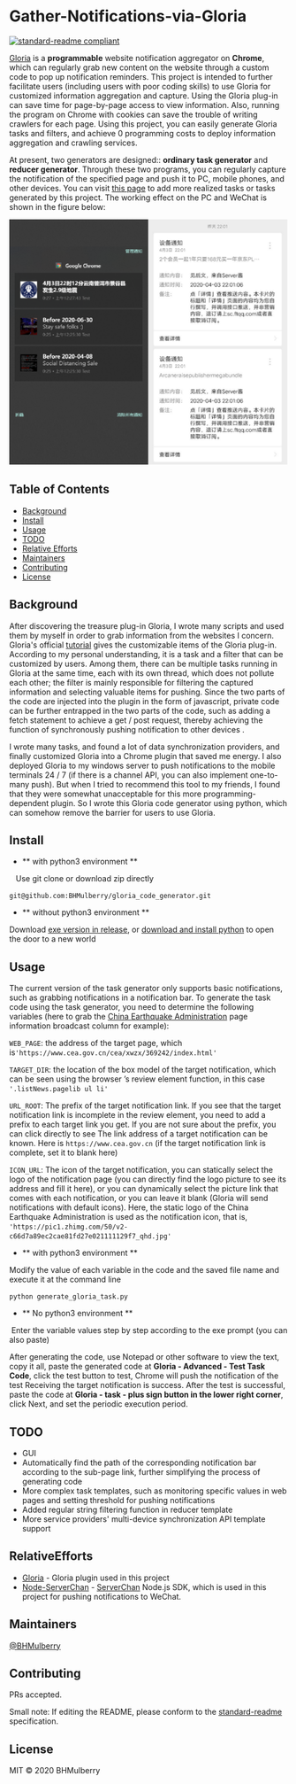 # Gather-Notifications-via-Gloria

[![standard-readme compliant](https://img.shields.io/badge/standard--readme-OK-green.svg?style=flat-square)](https://github.com/RichardLitt/standard-readme)

[Gloria](gloria.pub) is a **programmable** website notification aggregator on **Chrome**, which can regularly grab new content on the website through a custom code to pop up notification reminders. This project is intended to further facilitate users (including users with poor coding skills) to use Gloria for customized information aggregation and capture. Using the Gloria plug-in can save time for page-by-page access to view information. Also, running the program on Chrome with cookies can save the trouble of writing crawlers for each page. Using this project, you can easily generate Gloria tasks and filters, and achieve 0 programming costs to deploy information aggregation and crawling services. 

At present, two generators are designed:: **ordinary task generator** and **reducer generator**. Through these two programs, you can regularly capture the notification of the specified page and push it to PC, mobile phones, and other devices. You can visit [this page](https://gloria.pub/tasks) to add more realized tasks or tasks generated by this project. The working effect on the PC and WeChat is shown in the figure below:

![pc_and_weixin](./imgs/pc_and_weixin.png)

## Table of Contents

- [Background](#background)
- [Install](#install)
- [Usage](#usage)
- [TODO](#TODO)
- [Relative Efforts](#RelativeEfforts)
- [Maintainers](#maintainers)
- [Contributing](#contributing)
- [License](#license)

## Background

After discovering the treasure plug-in Gloria, I wrote many scripts and used them by myself in order to grab information from the websites I concern. Gloria's official [tutorial](http://docs.gloria.pub/) gives the customizable items of the Gloria plug-in. According to my personal understanding, it is a task and a filter that can be customized by users. Among them, there can be multiple tasks running in Gloria at the same time, each with its own thread, which does not pollute each other; the filter is mainly responsible for filtering the captured information and selecting valuable items for pushing. Since the two parts of the code are injected into the plugin in the form of javascript, private code can be further entrapped in the two parts of the code, such as adding a fetch statement to achieve a get / post request, thereby achieving the function of synchronously pushing notification to other devices .

I wrote many tasks, and found a lot of data synchronization providers, and finally customized Gloria into a Chrome plugin that saved me energy. I also deployed Gloria to my windows server to push notifications to the mobile terminals 24 / 7 (if there is a channel API, you can also implement one-to-many push). But when I tried to recommend this tool to my friends, I found that they were somewhat unacceptable for this more programming-dependent plugin. So I wrote this Gloria code generator using python, which can somehow remove the barrier for users to use Gloria.

## Install

* ** with python3 environment **

   Use git clone or download zip directly

```
git@github.com:BHMulberry/gloria_code_generator.git
```

* ** without python3 environment **

Download [exe version in release](https://github.com/BHMulberry/gloria_code_generator/releases), or [download and install python](https://www.python.org/) to open the door to a new world

## Usage

The current version of the task generator only supports basic notifications, such as grabbing notifications in a notification bar. To generate the task code using the task generator, you need to determine the following variables (here to grab the [China Earthquake Administration](https://www.cea.gov.cn/cea/xwzx/369242/index.html) page information broadcast column for example):

`WEB_PAGE`: the address of the target page, which is`'https://www.cea.gov.cn/cea/xwzx/369242/index.html'`

`TARGET_DIR`: the location of the box model of the target notification, which can be seen using the browser ’s review element function, in this case` '.listNews.pagelib ul li'`

`URL_ROOT`: The prefix of the target notification link. If you see that the target notification link is incomplete in the review element, you need to add a prefix to each target link you get. If you are not sure about the prefix, you can click directly to see The link address of a target notification can be known. Here is `https://www.cea.gov.cn` (if the target notification link is complete, set it to blank here)

`ICON_URL`: The icon of the target notification, you can statically select the logo of the notification page (you can directly find the logo picture to see its address and fill it here), or you can dynamically select the picture link that comes with each notification, or you can leave it blank (Gloria will send notifications with default icons). Here, the static logo of the China Earthquake Administration is used as the notification icon, that is, `'https://pic1.zhimg.com/50/v2-c66d7a89ec2cae81fd27e021111129f7_qhd.jpg'`

* ** with python3 environment **

Modify the value of each variable in the code and the saved file name and execute it at the command line

```
python generate_gloria_task.py
```

* ** No python3 environment **

 Enter the variable values step by step according to the exe prompt (you can also paste)

After generating the code, use Notepad or other software to view the text, copy it all, paste the generated code at **Gloria - Advanced - Test Task Code**, click the test button to test, Chrome will push the notification of the test Receiving the target notification is success. After the test is successful, paste the code at **Gloria - task - plus sign button in the lower right corner**, click Next, and set the periodic execution period.

## TODO

* GUI
* Automatically find the path of the corresponding notification bar  according to the sub-page link, further simplifying the process of generating code
* More complex task templates, such as monitoring specific values in web pages and setting threshold for pushing notifications
* Added regular string filtering function in reducer template
* More service providers' multi-device synchronization API template support

## RelativeEfforts

* [Gloria](https://github.com/BlackGlory/Gloria/) - Gloria plugin used in this project
* [Node-ServerChan](https://github.com/xfoxfu/node-ServerChan) - [ServerChan](http://sc.ftqq.com) Node.js SDK, which is used in this project for pushing notifications to WeChat. 

## Maintainers

[@BHMulberry](https://github.com/BHMulberry)

## Contributing

PRs accepted.

Small note: If editing the README, please conform to the [standard-readme](https://github.com/RichardLitt/standard-readme) specification.

## License

MIT © 2020 BHMulberry
